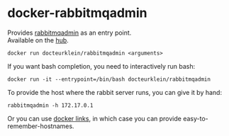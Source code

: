 # docker-rabbitmqadmin

Provides [rabbitmqadmin](https://www.rabbitmq.com/management-cli.html) as an entry point.  
Available on the [hub](https://registry.hub.docker.com/u/docteurklein/rabbitmqadmin/).

    docker run docteurklein/rabbitmqadmin <arguments>

If you want bash completion, you need to interactively run bash:

    docker run -it --entrypoint=/bin/bash docteurklein/rabbitmqadmin

To provide the host where the rabbit server runs, you can give it by hand:

    rabbitmqadmin -h 172.17.0.1

Or you can use [docker links](http://docs.docker.com/userguide/dockerlinks/#container-linking), in which case you can provide easy-to-remember-hostnames.

